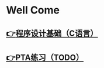 # Well Come

## [:point_right:程序设计基础（C语言）](https://niujh.github.io/c)

## [:point_right:PTA练习（TODO）](https://niujh.github.io/)